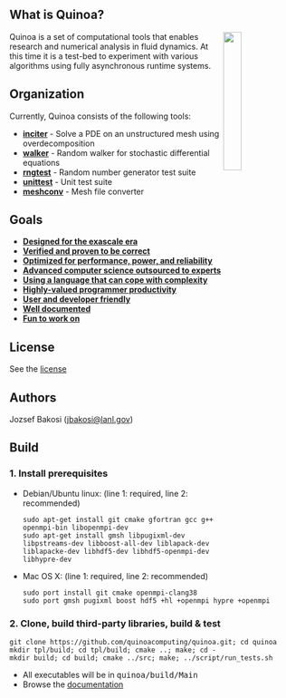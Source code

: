 ## What is Quinoa?

<img src="http://quinoacomputing.github.io/quinoa/quinoa.svg" align="right" width="25%" background=transparent>
Quinoa is a set of computational tools that enables research and numerical analysis in fluid dynamics. At this time it is a test-bed to experiment with various algorithms using fully asynchronous runtime systems.

## Organization

Currently, Quinoa consists of the following tools:
  - [<B>inciter</B>](https://quinoacomputing.github.io/quinoa/inciter_doc.html) - Solve a PDE on an unstructured mesh using overdecomposition
  - [<B>walker</B>](https://quinoacomputing.github.io/quinoa/walker_doc.html) - Random walker for stochastic differential equations
  - [<B>rngtest</B>](https://quinoacomputing.github.io/quinoa/rngtest_doc.html) - Random number generator test suite
  - [<B>unittest</B>](https://quinoacomputing.github.io/quinoa/unittest_doc.html) - Unit test suite
  - [<B>meshconv</B>](https://quinoacomputing.github.io/quinoa/meshconv_doc.html) - Mesh file converter

## Goals

  - [<B>Designed for the exascale era</B>](https://quinoacomputing.github.io/quinoa/why.html#exascale)
  - [<B>Verified and proven to be correct</B>](https://quinoacomputing.github.io/quinoa/why.html#correct)
  - [<B>Optimized for performance, power, and reliability</B>](https://quinoacomputing.github.io/quinoa/why.html#optimized)
  - [<B>Advanced computer science outsourced to experts</B>](https://quinoacomputing.github.io/quinoa/why.html#outsource)
  - [<B>Using a language that can cope with complexity</B>](https://quinoacomputing.github.io/quinoa/why.html#language)
  - [<B>Highly-valued programmer productivity</B>](https://quinoacomputing.github.io/quinoa/why.html#productivity)
  - [<B>User and developer friendly</B>](https://quinoacomputing.github.io/quinoa/why.html#friendly)
  - [<B>Well documented</B>](https://quinoacomputing.github.io/quinoa/why.html#documented)
  - [<B>Fun to work on</B>](https://quinoacomputing.github.io/quinoa/why.html#fun)

## License

See the [license](https://github.com/quinoacomputing/quinoa/blob/master/LICENSE)

## Authors

Jozsef Bakosi (jbakosi@lanl.gov)

## Build

### 1. Install prerequisites

- Debian/Ubuntu linux: (line 1: required, line 2: recommended)

   ```
   sudo apt-get install git cmake gfortran gcc g++ openmpi-bin libopenmpi-dev
   sudo apt-get install gmsh libpugixml-dev libpstreams-dev libboost-all-dev liblapack-dev liblapacke-dev libhdf5-dev libhdf5-openmpi-dev libhypre-dev
   ```

- Mac OS X: (line 1: required, line 2: recommended)

   ```
   sudo port install git cmake openmpi-clang38
   sudo port gmsh pugixml boost hdf5 +hl +openmpi hypre +openmpi
   ```

### 2. Clone, build third-party libraries, build & test

   ```
   git clone https://github.com/quinoacomputing/quinoa.git; cd quinoa
   mkdir tpl/build; cd tpl/build; cmake ..; make; cd -
   mkdir build; cd build; cmake ../src; make; ../script/run_tests.sh
   ```

   - All executables will be in <tt>quinoa/build/Main</tt>
   - Browse the [documentation](http://quinoacomputing.github.io/quinoa/index.html)
